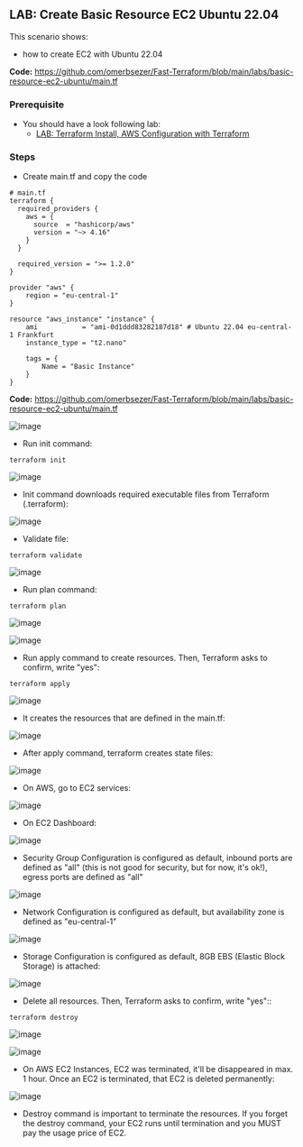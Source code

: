 ## LAB: Create Basic Resource EC2 Ubuntu 22.04

This scenario shows:
- how to create EC2 with Ubuntu 22.04

**Code:** https://github.com/omerbsezer/Fast-Terraform/blob/main/labs/basic-resource-ec2-ubuntu/main.tf

### Prerequisite

- You should have a look following lab: 
  - [LAB: Terraform Install, AWS Configuration with Terraform](https://github.com/omerbsezer/Fast-Terraform/blob/main/Terraform-Install-AWS-Configuration.md)

### Steps

- Create main.tf and copy the code
 
``` 
# main.tf
terraform {
  required_providers {
    aws = {
      source  = "hashicorp/aws"
      version = "~> 4.16"
    }
  }

  required_version = ">= 1.2.0"
}

provider "aws" {
	region = "eu-central-1"
}

resource "aws_instance" "instance" {
	ami           = "ami-0d1ddd83282187d18" # Ubuntu 22.04 eu-central-1 Frankfurt
	instance_type = "t2.nano"

	tags = {
		Name = "Basic Instance"
	}
}
``` 

**Code:** https://github.com/omerbsezer/Fast-Terraform/blob/main/labs/basic-resource-ec2-ubuntu/main.tf

![image](https://user-images.githubusercontent.com/10358317/227008999-64295471-d0b3-48c8-a717-e6323c2091e9.png)


- Run init command:

``` 
terraform init
``` 

![image](https://user-images.githubusercontent.com/10358317/227001872-ef246cee-f8a9-4c66-845b-17d7ad32e8a5.png)
  
- Init command downloads required executable files from Terraform (.terraform):

![image](https://user-images.githubusercontent.com/10358317/227002641-a15545c6-9e40-4f23-80a6-ed07b2c4b7b1.png)
 
- Validate file:

``` 
terraform validate
``` 

![image](https://user-images.githubusercontent.com/10358317/227002220-a6d67605-e870-40e1-9e0f-252f68c4ba0a.png)


- Run plan command:

``` 
terraform plan
``` 

![image](https://user-images.githubusercontent.com/10358317/227003057-6805d76e-75a1-440d-a288-876668fe7e27.png)
  
![image](https://user-images.githubusercontent.com/10358317/227003299-c02f0d18-7588-4b41-8a80-5e180ffea50e.png)
  
- Run apply command to create resources. Then, Terraform asks to confirm, write "yes":

``` 
terraform apply
```   

![image](https://user-images.githubusercontent.com/10358317/227007465-7f4a1315-6f16-45af-a21b-25d896a718a7.png)

- It creates the resources that are defined in the main.tf:

![image](https://user-images.githubusercontent.com/10358317/227007779-6fea1041-31c3-4f0f-b8c2-a1673bfef150.png)

- After apply command, terraform creates state files:

![image](https://user-images.githubusercontent.com/10358317/227009288-9009ff78-0b24-451a-a5a5-5533b9d3c0fb.png)

- On AWS, go to EC2 services:

![image](https://user-images.githubusercontent.com/10358317/227004589-8329e520-ce4a-4cf7-8eb9-a4e71f4d46a1.png)

- On EC2 Dashboard: 

![image](https://user-images.githubusercontent.com/10358317/227004417-47f719c4-8ccc-413d-a17d-11409e82173d.png)

- Security Group Configuration is configured as default, inbound ports are defined as "all" (this is not good for security, but for now, it's ok!), egress ports are defined as "all"

![image](https://user-images.githubusercontent.com/10358317/227005971-42e763de-734c-47d7-9916-a490ee97f8ee.png)

- Network Configuration is configured as default, but availability zone is defined as "eu-central-1"

![image](https://user-images.githubusercontent.com/10358317/227005316-351ea88a-dbd5-4820-a2f8-0d768437c3c7.png)
 
- Storage Configuration is configured as default, 8GB EBS (Elastic Block Storage) is attached:

![image](https://user-images.githubusercontent.com/10358317/227005692-9721e61a-9217-45ca-a466-d4717fb91ff1.png)

- Delete all resources. Then, Terraform asks to confirm, write "yes"::

``` 
terraform destroy
``` 

![image](https://user-images.githubusercontent.com/10358317/227011791-0cb05a5c-f5cd-4548-93de-5dd7227aec55.png)

![image](https://user-images.githubusercontent.com/10358317/227008272-9838affe-afe6-400d-8391-39fcf47bc5b1.png)
  
- On AWS EC2 Instances, EC2 was terminated, it'll be disappeared in max. 1 hour. Once an EC2 is terminated, that EC2 is deleted permanently:

![image](https://user-images.githubusercontent.com/10358317/227008611-4c7e0d5f-2765-47f5-9b6f-af78d4d7314f.png)
 
- Destroy command is important to terminate the resources. If you forget the destroy command, your EC2 runs until termination and you MUST pay the usage price of EC2. 

